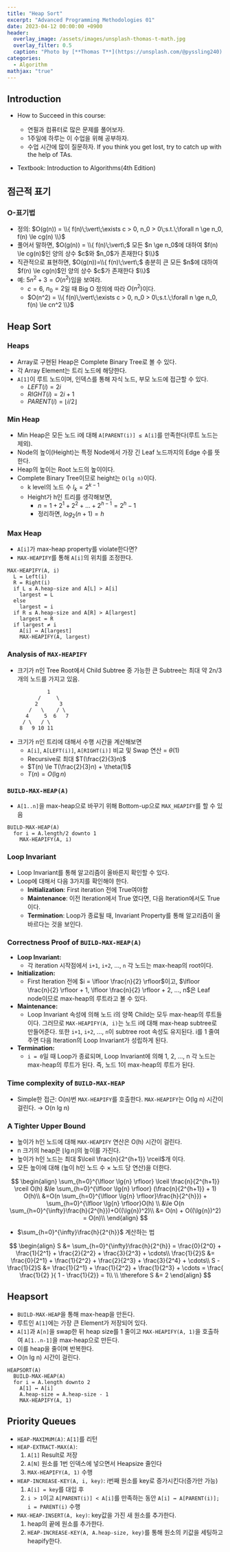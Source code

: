 ```yaml
---
title: "Heap Sort"
excerpt: "Advanced Programming Methodologies 01"
date: 2023-04-12 00:00:00 +0900
header:
  overlay_image: /assets/images/unsplash-thomas-t-math.jpg
  overlay_filter: 0.5
  caption: "Photo by [**Thomas T**](https://unsplash.com/@pyssling240) on [**Unsplash**](https://unsplash.com/)"
categories:
  - Algorithm
mathjax: "true"
---
```


## Introduction

- How to Succeed in this course:
  - 연필과 컴퓨터로 많은 문제를 풀어보자.
  - 1주일에 하루는 이 수업을 위해 공부하자.
  - 수업 시간에 많이 질문하자. If you think you get lost, try to catch up with the help of TAs.

- Textbook: Introduction to Algorithms(4th Edition)

## 점근적 표기

### O-표기법

- 정의: $O(g(n)) = \\{ f(n)\;\vert\;\exists c > 0, n_0 > 0\;s.t.\;\forall n \ge n_0, f(n) \le cg(n) \\}$
- 풀어서 말하면, $O(g(n)) = \\{ f(n)\;\vert\;$ 모든 $n \ge n_0$에 대하여 $f(n) \le cg(n)$인 양의 상수 $c$와 $n_0$가 존재한다 $\\}$
- 직관적으로 표현하면, $O(g(n))=\\{ f(n)\;\vert\;$ 충분히 큰 모든 $n$에 대하여 $f(n) \le cg(n)$인 양의 상수 $c$가 존재한다 $\\}$
- 예: $5n^2 + 3 = O(n^2)$임을 보여라.
  - $c=6$, $n_0=2$일 때 Big O 정의에 따라 $O(n^2)$이다.
  - $O(n^2) = \\{ f(n)\;\vert\;\exists c > 0, n_0 > 0\;s.t.\;\forall n \ge n_0, f(n) \le cn^2 \\}$

## Heap Sort

### Heaps

- Array로 구현된 Heap은 Complete Binary Tree로 볼 수 있다.
- 각 Array Element는 트리 노드에 해당한다.
- `A[1]`이 루트 노드이며, 인덱스를 통해 자식 노드, 부모 노드에 접근할 수 있다.
  - $LEFT(i)=2i$
  - $RIGHT(i)=2i+1$
  - $PARENT(i)=\lfloor{i/2}\rfloor$

### Min Heap

- Min Heap은 모든 노드 i에 대해 `A[PARENT(i)] ≤ A[i]`를 만족한다(루트 노드는 제외).
- Node의 높이(Height)는 특정 Node에서 가장 긴 Leaf 노드까지의 Edge 수를 뜻한다.
- Heap의 높이는 Root 노드의 높이이다.
- Complete Binary Tree이므로 height는 `O(lg n)`이다.
  - k level의 노드 수 $l_k = 2^{k-1}$
  - Height가 h인 트리를 생각해보면,
    - $n=1+2^1+2^2+...+2^{h-1}=2^h-1$
    - 정리하면, $log_{2} (n+1) = h$

### Max Heap

- `A[i]`가 max-heap property를 violate한다면?
- `MAX-HEAPIFY`를 통해 `A[i]`의 위치를 조정한다.

```text
MAX-HEAPIFY(A, i)
  L = Left(i)
  R = Right(i)
  if L ≤ A.heap-size and A[L] > A[i]
    largest = L
  else
    largest = i
  if R ≤ A.heap-size and A[R] > A[largest]
    largest = R
  if largest ≠ i
    A[i] ↔ A[largest]
    MAX-HEAPIFY(A, largest)
```

### Analysis of `MAX-HEAPIFY`

- 크기가 n인 Tree Root에서 Child Subtree 중 가능한 큰 Subtree는 최대 약 2n/3개의 노드를 가지고 있음.

```text
             1
          /     \
         2       3
       /   \    / \
      4     5  6   7
     / \   / \
    8   9 10 11
```

- 크기가 n인 트리에 대해서 수행 시간을 계산해보면
  - `A[i]`, `A[LEFT(i)]`, `A[RIGHT(i)]` 비교 및 Swap 연산 = $\theta(1)$
  - Recursive로 최대 $T(\frac{2}{3}n)$
  - $T(n) \le T(\frac{2}{3}n) + \theta(1)$
  - $T(n) = O(\lg{n})$

### `BUILD-MAX-HEAP(A)`

- `A[1..n]`을 max-heap으로 바꾸기 위해 Bottom-up으로 `MAX_HEAPIFY`를 할 수 있음

```text
BUILD-MAX-HEAP(A)
  for i = A.length/2 downto 1
    MAX-HEAPIFY(A, i)
```

### Loop Invariant

- Loop Invariant를 통해 알고리즘이 올바른지 확인할 수 있다.
- Loop에 대해서 다음 3가지를 확인해야 한다.
  - **Initialization**: First iteration 전에 True여야함
  - **Maintenance**: 이전 Iteration에서 True 였다면, 다음 Iteration에서도 True이다.
  - **Termination**: Loop가 종료될 때, Invariant Property를 통해 알고리즘이 올바르다는 것을 보인다.

### Correctness Proof of `BUILD-MAX-HEAP(A)`

- **Loop Invariant:**
  - 각 iteration 시작점에서 `i+1`, `i+2`, ..., `n` 각 노드는 max-heap의 root이다.
- **Initialization:**
  - First Iteration 전에 $i = \lfloor \frac{n}{2} \rfloor$이고, $\lfloor \frac{n}{2} \rfloor + 1, \lfloor \frac{n}{2} \rfloor + 2, ..., n$은 Leaf node이므로 max-heap의 루트라고 볼 수 있다.
- **Maintenance:**
  - Loop Invariant 속성에 의해 노드 i의 양쪽 Child는 모두 max-heap의 루트들이다. 그러므로 `MAX-HEAPIFY(A, i)`는 노드 i에 대해 max-heap subtree로 만들어준다. 또한 `i+1`, `i+2`, ..., `n`이 subtree root 속성도 유지된다. i를 1 줄여주면 다음 Iteration의 Loop Invariant가 성립하게 된다.
- **Termination:**
  - `i = 0`일 때 Loop가 종료되며, Loop Invariant에 의해 1, 2, ..., n 각 노드는 max-heap의 루트가 된다. 즉, 노드 1이 max-heap의 루트가 된다.

### Time complexity of `BUILD-MAX-HEAP`

- Simple한 접근: O(n)번 `MAX-HEAPIFY`를 호출한다. `MAX-HEAPIFY`는 O(lg n) 시간이 걸린다. → O(n lg n)

### A Tighter Upper Bound

- 높이가 h인 노드에 대해 `MAX-HEAPIFY` 연산은 O(h) 시간이 걸린다.
- n 크기의 heap은 $\lfloor \lg{n} \rfloor$의 높이를 가진다.
- 높이가 h인 노드는 최대 $\lceil \frac{n}{2^{h+1}} \rceil$개 이다.
- 모든 높이에 대해 (높이 h인 노드 수 × 노드 당 연산)을 더한다.

$$
\begin{align}
\sum_{h=0}^{\lfloor \lg{n} \rfloor} \lceil \frac{n}{2^{h+1}} \rceil O(h) &\le \sum_{h=0}^{\lfloor \lg{n} \rfloor} (\frac{n}{2^{h+1}} + 1) O(h)\\
&=O(n \sum_{h=0}^{\lfloor \lg{n} \rfloor}\frac{h}{2^{h}}) + \sum_{h=0}^{\lfloor \lg{n} \rfloor}O(h) \\
&\le O(n \sum_{h=0}^{\infty}\frac{h}{2^{h}})+O((\lg{n})^2)\\
&= O(n) + O((\lg{n})^2) = O(n)\\
\end{align}
$$

- $\sum_{h=0}^{\infty}\frac{h}{2^{h}}$ 계산하는 법

$$
\begin{align}
S &= \sum_{h=0}^{\infty}\frac{h}{2^{h}} = \frac{0}{2^0} + \frac{1}{2^1} + \frac{2}{2^2} + \frac{3}{2^3} + \cdots\\
\frac{1}{2}S &= \frac{0}{2^1} + \frac{1}{2^2} + \frac{2}{2^3} + \frac{3}{2^4} + \cdots\\
S - \frac{1}{2}S &= \frac{1}{2^1} + \frac{1}{2^2} + \frac{1}{2^3} + \cdots = \frac{ \frac{1}{2} }{ 1 - \frac{1}{2}} = 1\\
\\
\therefore S &= 2
\end{align}
$$

## Heapsort

- `BUILD-MAX-HEAP`을 통해 max-heap을 만든다.
- 루트인 `A[1]`에는 가장 큰 Element가 저장되어 있다.
- `A[1]`과 `A[n]`을 swap한 뒤 heap size를 1 줄이고 `MAX-HEAPIFY(A, 1)`을 호출하여 `A[1..n-1]`을 max-heap으로 만든다.
- 이를 heap을 줄이며 반복한다.
- O(n lg n) 시간이 걸린다.

```text
HEAPSORT(A)
  BUILD-MAX-HEAP(A)
  for i = A.length downto 2
    A[1] ↔ A[i]
    A.heap-size = A.heap-size - 1
    MAX-HEAPIFY(A, 1)
```

## Priority Queues

- `HEAP-MAXIMUM(A)`: `A[1]`를 리턴
- `HEAP-EXTRACT-MAX(A)`:
  1. `A[1]` Result로 저장
  2. `A[N]` 원소를 1번 인덱스에 넣으면서 Heapsize 줄인다
  3. `MAX-HEAPIFY(A, 1)` 수행
- `HEAP-INCREASE-KEY(A, i, key)`: i번째 원소를 key로 증가시킨다(증가만 가능)
  1. `A[i] = key`를 대입 후
  2. `i > 1`이고 `A[PARENT(i)] < A[i]`를 만족하는 동안 `A[i] ↔ A[PARENT(i)]; i = PARENT(i)` 수행
- `MAX-HEAP-INSERT(A, key)`: key값을 가진 새 원소를 추가한다.
  1. heap의 끝에 원소를 추가한다.
  2. `HEAP-INCREASE-KEY(A, A.heap-size, key)`를 통해 원소의 키값을 세팅하고 heapify한다.
